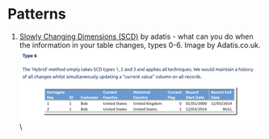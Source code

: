 # Patterns

1. [Slowly Changing Dimensions (SCD)](https://adatis.co.uk/introduction-to-slowly-changing-dimensions-scd-types/) by adatis - what can you do when the information in your table changes, types 0-6. Image by Adatis.co.uk.\
   ![](<../.gitbook/assets/image (14).png>)\


&#x20;
